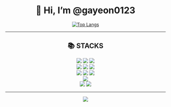 <div align=center><h1>👋 Hi, I’m @gayeon0123 </h1></div>
 
<div align=center>
 
[![Top Langs](https://github-readme-stats.vercel.app/api/top-langs/?username=gayeon0123&layout=compact&theme=dracula)](https://github.com/metleeha)
 
<hr>

<div align=center><h2>📚 STACKS</h2></div>

<div align=center> 
  
  <img src="https://img.shields.io/badge/HTML5-E34F26?style=for-the-badge&logo=HTML5&logoColor=white"> 
  <img src="https://img.shields.io/badge/CSS-1572B6?style=for-the-badge&logo=css3&logoColor=white"> 
  <img src="https://img.shields.io/badge/JavaScript-F7DF1E?style=for-the-badge&logo=JavaScript&logoColor=black"> 
  <br>

  <img src="https://img.shields.io/badge/Java-007396?style=for-the-badge&logo=Java&logoColor=white"> 
  <img src="https://img.shields.io/badge/Python-3776AB?style=for-the-badge&logo=Python&logoColor=white">  
  <img src="https://img.shields.io/badge/Node.js-339933?style=for-the-badge&logo=Node.js&logoColor=white">
  <br>
  
  <img src="https://img.shields.io/badge/Spring-6DB33F?style=for-the-badge&logo=Spring&logoColor=white"> 
  <img src="https://img.shields.io/badge/Spring Boot-6DB33F?style=for-the-badge&logo=Spring Boot&logoColor=white">
  <img src="https://img.shields.io/badge/JSP-6DB33F?style=for-the-badge&logo=JSP&logoColor=white">
  <br>

  <img src="https://img.shields.io/badge/Apache Tomcat-F8DC75?style=for-the-badge&logo=Apache Tomcat&logoColor=white">
  <br>
  
  <img src="https://img.shields.io/badge/Github-181717?style=for-the-badge&logo=Github&logoColor=white">
  <img src="https://img.shields.io/badge/Git-F05032?style=for-the-badge&logo=Git&logoColor=white">
  <br>
  
</div>

<hr>

<a href="mailto:gimgayeon20@gmail.com">
    <img 
        src="https://img.shields.io/badge/Gmail-d14836?style=flat-square&logo=Gmail&logoColor=white&link=mailto:gimgayeon20@gmail.com"
        style="height : auto; margin-left : 10px; margin-right : 10px;"/>
</a>

<!--
**gayeon0123/gayeon0123** is a ✨ _special_ ✨ repository because its `README.md` (this file) appears on your GitHub profile.

Here are some ideas to get you started:

- 🔭 I’m currently working on ...
- 🌱 I’m currently learning ...
- 👯 I’m looking to collaborate on ...
- 🤔 I’m looking for help with ...
- 💬 Ask me about ...
- 📫 How to reach me: ...
- 😄 Pronouns: ...
- ⚡ Fun fact: ...
-->
